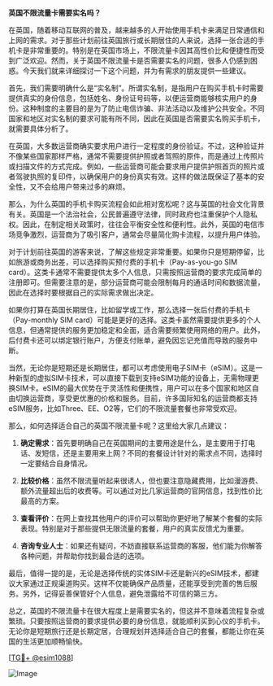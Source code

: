 **英国不限流量卡需要实名吗？**

在英国，随着移动互联网的普及，越来越多的人开始使用手机卡来满足日常通信和上网的需求。对于那些计划前往英国旅行或长期居住的人来说，选择一张合适的手机卡是非常重要的。特别是在英国市场上，不限流量卡因其高性价比和便捷性而受到广泛欢迎。然而，关于英国不限流量卡是否需要实名的问题，很多人仍感到困惑。今天我们就来详细探讨一下这个问题，并为有需求的朋友提供一些建议。

首先，我们需要明确什么是“实名制”。所谓实名制，是指用户在购买手机卡时需要提供真实的身份信息，包括姓名、身份证号码等，以便运营商能够核实用户的身份。这种制度的主要目的是为了防止电信诈骗、非法活动以及维护公共安全。不同国家和地区对实名制的要求可能有所不同，因此在英国是否需要实名购买手机卡，就需要具体分析了。

在英国，大多数运营商确实要求用户进行一定程度的身份验证。不过，这种验证并不像某些国家那样严格，通常不需要提供护照或者驾照的原件，而是通过上传照片或扫描文件的方式完成。例如，一些运营商可能会要求用户提供护照首页的照片或者驾驶执照的复印件，以确保用户的身份真实有效。这样的做法既保证了基本的安全性，又不会给用户带来过多的麻烦。

那么，为什么英国的手机卡购买流程会如此相对宽松呢？这与英国的社会文化背景有关。英国是一个法治社会，公民普遍遵守法律，同时政府也注重保护个人隐私权。因此，在制定相关政策时，往往会平衡安全性和便利性。此外，英国的电信市场竞争激烈，运营商为了吸引客户，通常会尽量简化购卡流程，以提升用户体验。

对于计划前往英国的游客来说，了解这些规定非常重要。如果你只是短期停留，比如旅游或商务出差，可以选择购买预付费的手机卡（Pay-as-you-go SIM card）。这类卡通常不需要提供太多个人信息，只需按照运营商的要求完成简单的注册即可。但需要注意的是，部分运营商可能会限制每月的通话时间和数据流量，因此在选择时要根据自己的实际需求做出决定。

如果你打算在英国长期居住，比如留学或工作，那么选择一张后付费的手机卡（Pay-monthly SIM card）可能是更好的选择。这类卡虽然需要提供更多的个人信息，但通常提供的服务更加稳定和全面，适合需要频繁使用网络的用户。此外，后付费卡还可以绑定银行账户，方便支付账单，避免因忘记充值而导致的服务中断。

当然，无论你是短期还是长期居住，都可以考虑使用电子SIM卡（eSIM）。这是一种新型的虚拟SIM卡技术，可以直接下载到支持eSIM功能的设备上，无需物理更换SIM卡。eSIM的最大优势在于灵活性和便携性，用户可以在多个国家和地区自由切换运营商，享受更优惠的价格和服务。目前，许多国际知名的运营商都支持eSIM服务，比如Three、EE、O2等，它们的不限流量套餐也非常受欢迎。

那么，如何选择适合自己的英国不限流量卡呢？这里给大家几点建议：

1. **确定需求**：首先要明确自己在英国期间的主要用途是什么，是主要用于打电话、发短信，还是主要用来上网？不同的套餐设计针对的需求点不同，选择时一定要结合自身情况。

2. **比较价格**：虽然不限流量听起来很诱人，但也要注意隐藏费用，比如漫游费、额外流量超出后的收费等。可以通过对比几家运营商的官网信息，找到性价比最高的方案。

3. **查看评价**：在网上查找其他用户的评价可以帮助你更好地了解某个套餐的实际表现。特别是对于那些提供无限流量的套餐，用户的真实反馈尤为重要。

4. **咨询专业人士**：如果还有疑问，不妨直接联系运营商的客服，他们能为你解答各种问题，并帮助你找到最合适的选项。

最后，值得一提的是，无论是选择传统的实体SIM卡还是新兴的eSIM技术，都建议大家通过正规渠道购买。这样不仅能确保产品质量，还能享受到完善的售后服务。另外，记得妥善保管好个人信息，避免泄露给不可信的第三方。

总之，英国的不限流量卡在很大程度上是需要实名的，但这并不意味着流程复杂或繁琐。只要按照运营商的要求提供必要的身份信息，就能顺利买到心仪的手机卡。无论你是短期旅行还是长期定居，合理规划并选择适合自己的套餐，都能让你在英国的生活更加顺畅愉快。

[[TG💪+ @esim1088](https://t.me/s/esim1088)]

![Image](https://i.postimg.cc/4NQfJmqS/Snipaste-2025-05-13-00-14-12.png)